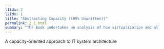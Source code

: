 ```yaml
---
l1idx: 2
l2idx: 1
title: "Abstracting Capacity ((99% Unwritten))"
permalink: 2_1.html
summary: "The book undertakes an analysis of how virtualization and all-active-clustering in IT system architecture serve to abstract capacity from opposite directions (providing decomposability and composability, respectively).  It then extrapoloates a framework for applying the concept of 'abstracted capacity' analysis to IT system architecture."
---
```


A capacity-oriented approach to IT system architecture